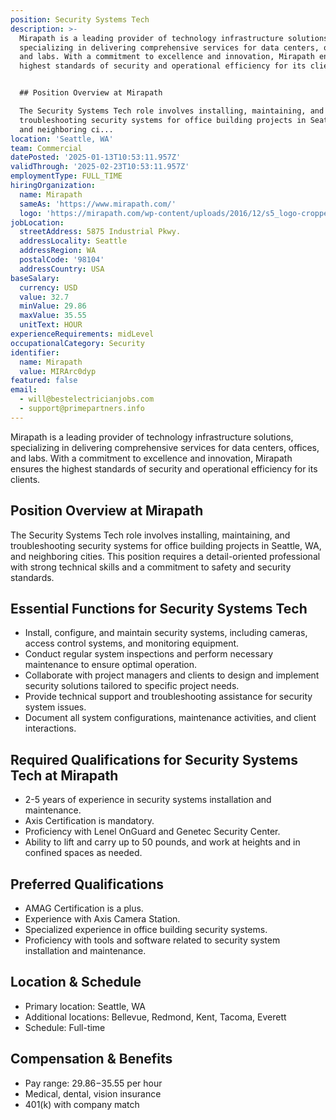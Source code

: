 ```yaml
---
position: Security Systems Tech
description: >-
  Mirapath is a leading provider of technology infrastructure solutions,
  specializing in delivering comprehensive services for data centers, offices,
  and labs. With a commitment to excellence and innovation, Mirapath ensures the
  highest standards of security and operational efficiency for its clients.


  ## Position Overview at Mirapath

  The Security Systems Tech role involves installing, maintaining, and
  troubleshooting security systems for office building projects in Seattle, WA,
  and neighboring ci...
location: 'Seattle, WA'
team: Commercial
datePosted: '2025-01-13T10:53:11.957Z'
validThrough: '2025-02-23T10:53:11.957Z'
employmentType: FULL_TIME
hiringOrganization:
  name: Mirapath
  sameAs: 'https://www.mirapath.com/'
  logo: 'https://mirapath.com/wp-content/uploads/2016/12/s5_logo-cropped.png'
jobLocation:
  streetAddress: 5875 Industrial Pkwy.
  addressLocality: Seattle
  addressRegion: WA
  postalCode: '98104'
  addressCountry: USA
baseSalary:
  currency: USD
  value: 32.7
  minValue: 29.86
  maxValue: 35.55
  unitText: HOUR
experienceRequirements: midLevel
occupationalCategory: Security
identifier:
  name: Mirapath
  value: MIRArc0dyp
featured: false
email:
  - will@bestelectricianjobs.com
  - support@primepartners.info
---
```




Mirapath is a leading provider of technology infrastructure solutions, specializing in delivering comprehensive services for data centers, offices, and labs. With a commitment to excellence and innovation, Mirapath ensures the highest standards of security and operational efficiency for its clients.

## Position Overview at Mirapath
The Security Systems Tech role involves installing, maintaining, and troubleshooting security systems for office building projects in Seattle, WA, and neighboring cities. This position requires a detail-oriented professional with strong technical skills and a commitment to safety and security standards.

## Essential Functions for Security Systems Tech
- Install, configure, and maintain security systems, including cameras, access control systems, and monitoring equipment.
- Conduct regular system inspections and perform necessary maintenance to ensure optimal operation.
- Collaborate with project managers and clients to design and implement security solutions tailored to specific project needs.
- Provide technical support and troubleshooting assistance for security system issues.
- Document all system configurations, maintenance activities, and client interactions.

## Required Qualifications for Security Systems Tech at Mirapath
- 2-5 years of experience in security systems installation and maintenance.
- Axis Certification is mandatory.
- Proficiency with Lenel OnGuard and Genetec Security Center.
- Ability to lift and carry up to 50 pounds, and work at heights and in confined spaces as needed.

## Preferred Qualifications
- AMAG Certification is a plus.
- Experience with Axis Camera Station.
- Specialized experience in office building security systems.
- Proficiency with tools and software related to security system installation and maintenance.

## Location & Schedule
- Primary location: Seattle, WA
- Additional locations: Bellevue, Redmond, Kent, Tacoma, Everett
- Schedule: Full-time

## Compensation & Benefits
- Pay range: $29.86-$35.55 per hour
- Medical, dental, vision insurance
- 401(k) with company match
